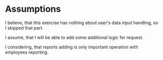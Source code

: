 # Assumptions
I believe, that this exercise has nothing about user's data input handling, so I skipped that part.

I assume, that I will be able to add some additional logic for request.

I considering, that reports adding is only important operation with employees reporting.